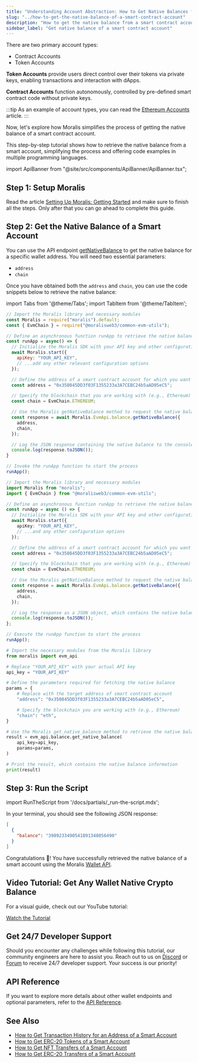 ```yaml
---
title: "Understanding Account Abstraction: How to Get Native Balances from Smart Accounts"
slug: "../how-to-get-the-native-balance-of-a-smart-contract-account"
description: "How to get the native balance from a smart contract account using Moralis Wallet API."
sidebar_label: "Get native balance of a smart contract account"
---
```


There are two primary account types:
* Contract Accounts
* Token Accounts

**Token Accounts** provide users direct control over their tokens via private keys, enabling transactions and interaction with dApps.

**Contract Accounts** function autonomously, controlled by pre-defined smart contract code without private keys.

:::tip
As an example of account types, you can read the [Ethereum Accounts](https://ethereum.org/en/developers/docs/accounts/#types-of-account) article.
:::

Now, let's explore how Moralis simplifies the process of getting the native balance of a smart contract account.

This step-by-step tutorial shows how to retrieve the native balance from a smart account, simplifying the process and offering code examples in multiple programming languages.

import ApiBanner from "@site/src/components/ApiBanner/ApiBanner.tsx";

<ApiBanner />

## Step 1: Setup Moralis

Read the article [Setting Up Moralis: Getting Started](/web3-data-api/evm/get-your-api-key) and make sure to finish all the steps. Only after that you can go ahead to complete this guide.

## Step 2: Get the Native Balance of a Smart Account

You can use the API endpoint [getNativeBalance](/web3-data-api/evm/reference/get-native-balance) to get the native balance for a specific wallet address. You will need two essential parameters:

* `address`
* `chain`

Once you have obtained both the `address` and `chain`, you can use the code snippets below to retrieve the native balance:

import Tabs from '@theme/Tabs';
import TabItem from '@theme/TabItem';

<Tabs groupId="programming-language">
  <TabItem value="javascript" label="index.js (JavaScript)" default>

```javascript
// Import the Moralis library and necessary modules
const Moralis = require("moralis").default;
const { EvmChain } = require("@moralisweb3/common-evm-utils");

// Define an asynchronous function runApp to retrieve the native balance of a smart contract account
const runApp = async() => {
  // Initialize the Moralis SDK with your API key and other configurations
  await Moralis.start({
    apiKey: "YOUR_API_KEY",
    // ...add any other relevant configuration options
  });

  // Define the address of a smart contract account for which you want to fetch the native balance
  const address = "0x350845DD3f03F1355233a3A7CEBC24b5aAD05eC5";

  // Specify the blockchain that you are working with (e.g., Ethereum)
  const chain = EvmChain.ETHEREUM;

  // Use the Moralis getNativeBalance method to request the native balance
  const response = await Moralis.EvmApi.balance.getNativeBalance({
    address,
    chain,
  });

  // Log the JSON response containing the native balance to the console
  console.log(response.toJSON());
}

// Invoke the runApp function to start the process
runApp();
```

</TabItem>
<TabItem value="typescript" label="index.ts (TypeScript)">

```typescript
// Import the Moralis library and necessary modules
import Moralis from "moralis";
import { EvmChain } from "@moralisweb3/common-evm-utils";

// Define an asynchronous function runApp to retrieve the native balance of a smart contract account
const runApp = async () => {
  // Initialize the Moralis SDK with your API key and other configurations
  await Moralis.start({
    apiKey: "YOUR_API_KEY",
    // ...and any other configuration options
  });

  // Define the address of a smart contract account for which you want to fetch the native balance
  const address = "0x350845DD3f03F1355233a3A7CEBC24b5aAD05eC5";

  // Specify the blockchain that you are working with (e.g., Ethereum)
  const chain = EvmChain.ETHEREUM;

  // Use the Moralis getNativeBalance method to request the native balance
  const response = await Moralis.EvmApi.balance.getNativeBalance({
    address,
    chain,
  });

  // Log the response as a JSON object, which contains the native balance information
  console.log(response.toJSON());
};

// Execute the runApp function to start the process
runApp();
```

</TabItem>
<TabItem value="python" label="index.py (Python)">

```python
# Import the necessary modules from the Moralis library
from moralis import evm_api

# Replace "YOUR_API_KEY" with your actual API key
api_key = "YOUR_API_KEY"

# Define the parameters required for fetching the native balance
params = {
    # Replace with the target address of smart contract account
    "address": "0x350845DD3f03F1355233a3A7CEBC24b5aAD05eC5",

    # Specify the blockchain you are working with (e.g., Ethereum)
    "chain": "eth",
}

# Use the Moralis get_native_balance method to retrieve the native balance
result = evm_api.balance.get_native_balance(
    api_key=api_key,
    params=params,
)

# Print the result, which contains the native balance information
print(result)
```

</TabItem>
</Tabs>

## Step 3: Run the Script

import RunTheScript from '/docs/partials/\_run-the-script.mdx';

<RunTheScript />

In your terminal, you should see the following JSON response:

```json
[
  {
    "balance": "3989233490541891348056490"
  }
]
```

Congratulations 🥳! You have successfully retrieved the native balance of a smart account using the Moralis [Wallet API](https://moralis.io/api/wallet/).

## Video Tutorial: Get Any Wallet Native Crypto Balance

For a visual guide, check out our YouTube tutorial:

[Watch the Tutorial](https://www.youtube.com/watch?v=sL5t07JE0aE)

## Get 24/7 Developer Support

Should you encounter any challenges while following this tutorial, our community engineers are here to assist you. Reach out to us on [Discord](https://moralis.io/discord) or [Forum](https://forum.moralis.io) to receive 24/7 developer support. Your success is our priority!

## API Reference

If you want to explore more details about other wallet endpoints and optional parameters, refer to the [API Reference](/web3-data-api/evm/reference#wallet-api).

## See Also

* [How to Get Transaction History for an Address of a Smart Account](/web3-data-api/evm/wallet-api/how-to-get-transactions-of-smart-contract-account)
* [How to Get ERC-20 Tokens of a Smart Account](/web3-data-api/evm/wallet-api/how-to-get-ERC-20-token-by-smart-account)
* [How to Get NFT Transfers of a Smart Account](/web3-data-api/evm/wallet-api/how-to-get-NFT-transfers-of-smart-account)
* [How to Get ERC-20 Transfers of a Smart Account](/web3-data-api/evm/wallet-api/how-to-get-erc-20-transfers-of-smart-contract-account)
